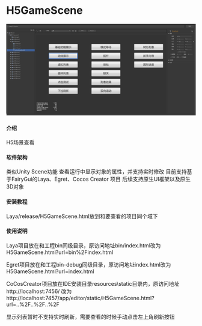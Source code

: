 # H5GameScene
![avatar](/image/cc.jpg)
#### 介绍
H5场景查看

#### 软件架构
类似Unity Scene功能 查看运行中显示对象的属性，并支持实时修改
目前支持基于FairyGui的Laya、Egret、Cocos Creator 项目
后续支持原生UI框架以及原生3D对象
#### 安装教程
Laya/release/H5GameScene.html放到和要查看的项目同个域下
 
#### 使用说明


Laya项目放在和工程bin同级目录，原访问地址bin/index.html改为H5GameScene.html?url=bin%2Findex.html

Egret项目放在和工程bin-debug同级目录，原访问地址index.html改为H5GameScene.html?url=index.html

CoCosCreator项目放在IDE安装目录resources\static目录内，原访问地址http://localhost:7456/ 改为 http://localhost:7457/app/editor/static/H5GameScene.html?url=..%2F..%2F..%2F

显示列表暂时不支持实时刷新，需要查看的时候手动点击左上角刷新按钮





